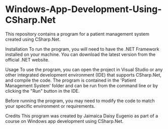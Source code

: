 # Windows-App-Development-Using-CSharp.Net

This repository contains a program for a patient management system created using CSharp.Net.

Installation
To run the program, you will need to have the .NET Framework installed on your machine. You can download the latest version from the official .NET website.

Usage
To use the program, you can open the project in Visual Studio or any other integrated development environment (IDE) that supports CSharp.Net, and compile the code. The program is contained in the 'Patient Management System' folder and can be run from the command line or by clicking the "Run" button in the IDE.

Before running the program, you may need to modify the code to match your specific environment or requirements.

Credits
This program was created by Jaimaica Daisy Eugenio as part of a course on Windows app development using CSharp.Net.
